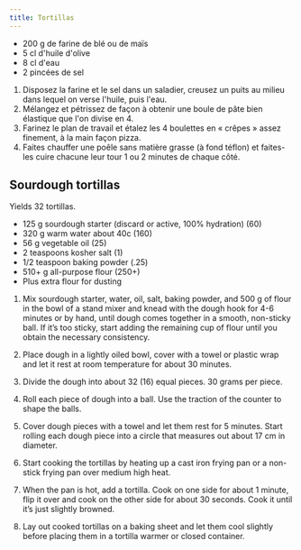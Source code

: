 ```yaml
---
title: Tortillas
---
```


-   200 g de farine de blé ou de maïs
-   5 cl d'huile d'olive
-   8 cl d'eau
-   2 pincées de sel

1.  Disposez la farine et le sel dans un saladier, creusez un puits au
    milieu dans lequel on verse l'huile, puis l'eau.
2.  Mélangez et pétrissez de façon à obtenir une boule de pâte bien
    élastique que l'on divise en 4.
3.  Farinez le plan de travail et étalez les 4 boulettes en « crêpes »
    assez finement, à la main façon pizza.
4.  Faites chauffer une poêle sans matière grasse (à fond téflon) et
    faites-les cuire chacune leur tour 1 ou 2 minutes de chaque côté.

## Sourdough tortillas

Yields 32 tortillas.

-   125 g sourdough starter (discard or active, 100% hydration) (60)
-   320 g warm water about 40c (160)
-   56 g vegetable oil (25)
-   2 teaspoons kosher salt (1)
-   1/2 teaspoon baking powder (.25)
-   510+ g all-purpose flour (250+)
-   Plus extra flour for dusting

1.  Mix sourdough starter, water, oil, salt, baking powder, and 500 g of flour in the
    bowl of a stand mixer and knead with the dough hook for 4-6 minutes or by hand, until dough comes together in a smooth, non-sticky ball.
    If it’s too sticky, start adding the remaining cup of flour until you
    obtain the necessary consistency.

1.  Place dough in a lightly oiled bowl, cover with a
    towel or plastic wrap and let it rest at room temperature for about 30 minutes.

1.  Divide the dough into about 32 (16) equal pieces. 30 grams per piece.

1.  Roll each piece of dough into a ball. Use the traction of
    the counter to shape the balls.

1.  Cover dough pieces with a towel and let them rest for 5 minutes.
    Start rolling each dough piece into a circle that measures out about 17 cm in diameter.

1.  Start cooking the tortillas by heating up a cast iron frying pan or a non-stick frying
    pan over medium high heat.

1.  When the pan is hot, add a tortilla. Cook on one side for about 1
    minute, flip it over and cook on the other side for about 30 seconds.
    Cook it until it’s just slightly browned.

1.  Lay out cooked tortillas on a baking sheet and let them cool slightly before
    placing them in a tortilla warmer or closed container.
